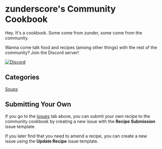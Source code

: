 # zunderscore's Community Cookbook

Hey. It's a cookbook. Some come from zunder, some come from the community.

Wanna come talk food and recipes (among other things) with the rest of the community? Join the Discord server!

[![Discord](https://badgen.net/badge/icon/discord?icon=discord&label)](https://zunderscore.tv/discord)


## Categories

[Soups](./soups)


## Submitting Your Own

If you go to the [Issues](https://github.com/zunderscore/recipes/issues) tab above, you can submit your own recipe to the community cookbook by creating a new issue with the **Recipe Submission** issue template.

If you later find that you need to amend a recipe, you can create a new issue using the **Update Recipe** issue template.
